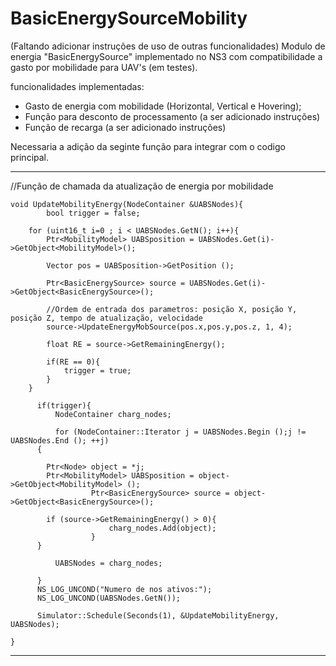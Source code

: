# BasicEnergySourceMobility
(Faltando adicionar instruções de uso de outras funcionalidades)
Modulo de energia "BasicEnergySource" implementado no NS3 com compatibilidade a gasto por mobilidade para UAV's (em testes).

funcionalidades implementadas:
- Gasto de energia com mobilidade (Horizontal, Vertical e Hovering);
- Função para desconto de processamento (a ser adicionado instruções)
- Função de recarga (a ser adicionado instruções)

Necessaria a adição da seginte função para integrar com o codigo principal.

---------------------------------------------------------------------------------------------------

//Função de chamada da atualização de energia por mobilidade

	void UpdateMobilityEnergy(NodeContainer &UABSNodes){
	        bool trigger = false;

		for (uint16_t i=0 ; i < UABSNodes.GetN(); i++){
			Ptr<MobilityModel> UABSposition = UABSNodes.Get(i)->GetObject<MobilityModel>();

			Vector pos = UABSposition->GetPosition ();

			Ptr<BasicEnergySource> source = UABSNodes.Get(i)->GetObject<BasicEnergySource>();

			//Ordem de entrada dos parametros: posição X, posição Y, posição Z, tempo de atualização, velocidade
			source->UpdateEnergyMobSource(pos.x,pos.y,pos.z, 1, 4);

			float RE = source->GetRemainingEnergy();

			if(RE == 0){
				trigger = true;
			} 
		}

	      if(trigger){
		      NodeContainer charg_nodes;

		      for (NodeContainer::Iterator j = UABSNodes.Begin ();j != UABSNodes.End (); ++j)
		  {  

		    Ptr<Node> object = *j;
		    Ptr<MobilityModel> UABSposition = object->GetObject<MobilityModel> ();
				      Ptr<BasicEnergySource> source = object->GetObject<BasicEnergySource>();

		    if (source->GetRemainingEnergy() > 0){
					      charg_nodes.Add(object);
				      }
		  }

		      UABSNodes = charg_nodes;

	      }
	      NS_LOG_UNCOND("Numero de nos ativos:");
	      NS_LOG_UNCOND(UABSNodes.GetN());

	      Simulator::Schedule(Seconds(1), &UpdateMobilityEnergy, UABSNodes);

	}
  
  ----------------------------------------------------------------------------------------------------------------
  
  

